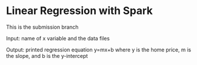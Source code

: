 # Linear Regression with Spark

This is the submission branch

Input: name of x variable and the data files 

Output: printed regression equation y=mx+b where y is the home price, m is the slope, and b is the y-intercept

